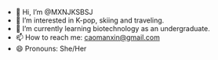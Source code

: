 - 👋 Hi, I’m @MXNJKSBSJ
- 👀 I’m interested in K-pop, skiing and traveling.
- 🌱 I’m currently learning biotechnology as an undergraduate.
- 📫 How to reach me: caomanxin@gmail.com
- 😄 Pronouns: She/Her

<!---
MXNJKSBSJ/MXNJKSBSJ is a ✨ special ✨ repository because its `README.md` (this file) appears on your GitHub profile.
You can click the Preview link to take a look at your changes.
--->
